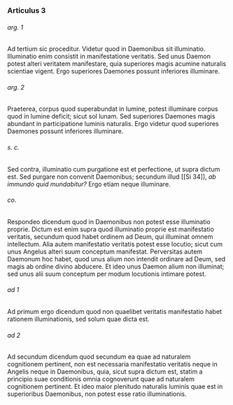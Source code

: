 ### Articulus 3

###### arg. 1
Ad tertium sic proceditur. Videtur quod in Daemonibus sit illuminatio. Illuminatio enim consistit in manifestatione veritatis. Sed unus Daemon potest alteri veritatem manifestare, quia superiores magis acumine naturalis scientiae vigent. Ergo superiores Daemones possunt inferiores illuminare.

###### arg. 2
Praeterea, corpus quod superabundat in lumine, potest illuminare corpus quod in lumine deficit; sicut sol lunam. Sed superiores Daemones magis abundant in participatione luminis naturalis. Ergo videtur quod superiores Daemones possunt inferiores illuminare.

###### s. c.
Sed contra, illuminatio cum purgatione est et perfectione, ut supra dictum est. Sed purgare non convenit Daemonibus; secundum illud [[Si 34]], *ab immundo quid mundabitur?* Ergo etiam neque illuminare.

###### co.
Respondeo dicendum quod in Daemonibus non potest esse illuminatio proprie. Dictum est enim supra quod illuminatio proprie est manifestatio veritatis, secundum quod habet ordinem ad Deum, qui illuminat omnem intellectum. Alia autem manifestatio veritatis potest esse locutio; sicut cum unus Angelus alteri suum conceptum manifestat. Perversitas autem Daemonum hoc habet, quod unus alium non intendit ordinare ad Deum, sed magis ab ordine divino abducere. Et ideo unus Daemon alium non illuminat; sed unus alii suum conceptum per modum locutionis intimare potest.

###### ad 1
Ad primum ergo dicendum quod non quaelibet veritatis manifestatio habet rationem illuminationis, sed solum quae dicta est.

###### ad 2
Ad secundum dicendum quod secundum ea quae ad naturalem cognitionem pertinent, non est necessaria manifestatio veritatis neque in Angelis neque in Daemonibus, quia, sicut supra dictum est, statim a principio suae conditionis omnia cognoverunt quae ad naturalem cognitionem pertinent. Et ideo maior plenitudo naturalis luminis quae est in superioribus Daemonibus, non potest esse ratio illuminationis.

